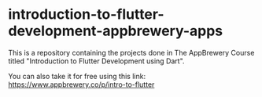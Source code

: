 # introduction-to-flutter-development-appbrewery-apps
This is a repository containing the projects done in The AppBrewery Course titled "Introduction to Flutter Development using Dart". 

You can also take it for free using this link: https://www.appbrewery.co/p/intro-to-flutter
